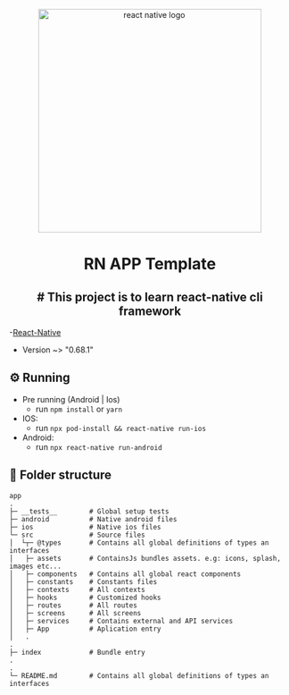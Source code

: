<p align='center'>
  <img
       width='400px'
       src='https://cdn.worldvectorlogo.com/logos/react-native-1.svg'
       alt='react native logo'
  />
</p>

<h1 align='center'>
  RN APP Template
</h1>
<h2 align='center'> # This project is to learn react-native cli framework </h2>

-[React-Native](https://reactnative.dev/)
  - Version ~> "0.68.1"

## ⚙️ Running

- Pre running (Android | Ios)
  - run `npm install` or `yarn`
- IOS:
  - run `npx pod-install && react-native run-ios`
- Android:
  - run `npx react-native run-android`

## 📂 Folder structure

```plainText
app
.
├─ __tests__        # Global setup tests
├─ android          # Native android files
├─ ios              # Native ios files
└─ src              # Source files
│  └┬─ @types       # Contains all global definitions of types an interfaces
│   ├─ assets       # ContainsJs bundles assets. e.g: icons, splash, images etc...
│   ├─ components   # Contains all global react components
│   ├─ constants    # Constants files
│   ├─ contexts     # All contexts
│   ├─ hooks        # Customized hooks
│   ├─ routes       # All routes
│   ├─ screens      # All screens
│   ├─ services     # Contains external and API services
│   ├─ App          # Aplication entry
│   .
.
├─ index            # Bundle entry
.
.
└─ README.md        # Contains all global definitions of types an interfaces

```

##
